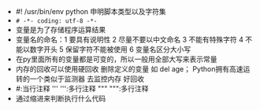 * #! /usr/bin/env python 申明脚本类型以及字符集
* ```# -*- coding: utf-8 -*-```
* 变量是为了存储程序运算结果
* 变量名的命名：1 要具有说明性 2 尽量不要以中文命名 3 不能有特殊字符 4 不能以数字开头 5 保留字符不能被使用 6 变量名区分大小写
* 在py里面所有的变量都是可变的，所以一般用全部大写来表示常量
* 内存的回收可以使用硬回收 删除定义的变量 如 del age； Python拥有高速运转的一个类似于监测器 去监控内存 好回收
* #:当行注释  ''' ''':多行注释 """ """:多行注释
* 通过缩进来判断执行什么代码<!-- slide -->
